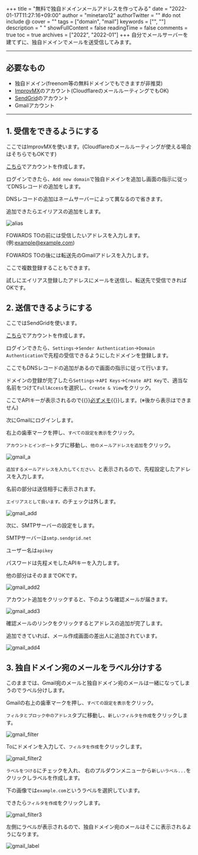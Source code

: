 +++
title = "無料で独自ドメインメールアドレスを作ってみる"
date = "2022-01-17T11:27:16+09:00"
author = "minetaro12"
authorTwitter = "" #do not include @
cover = ""
tags = ["domain", "mail"]
keywords = ["", ""]
description = " "
showFullContent = false
readingTime = false
comments = true
toc = true
archives = ["2022", "2022-01"]
+++
自分でメールサーバーを建てずに、独自ドメインでメールを送受信してみます。

---

## 必要なもの
* 独自ドメイン(freenom等の無料ドメインでもできますが非推奨)
* [ImprovMX](https://improvmx.com/)のアカウント(CloudflareのメールルーティングでもOK)
* [SendGrid](https://sendgrid.com/)のアカウント
* Gmailアカウント

---

## 1. 受信をできるようにする

ここではImprovMXを使います。(Cloudflareのメールルーティングが使える場合はそちらでもOKです)

[こちら](https://improvmx.com/)でアカウントを作成します。

ログインできたら、`Add new domain`で独自ドメインを追加し画面の指示に従ってDNSレコードの追加をします。


DNSレコードの追加はネームサーバーによって異なるので省きます。

追加できたらエイリアスの追加をします。

![alias](improvmx_alias.jpg)

FOWARDS TOの前には受信したいアドレスを入力します。(例:example@example.com)

FOWARDS TOの後には転送先のGmailアドレスを入力します。

ここで複数登録することもできます。

試しにエイリアス登録したアドレスにメールを送信し、転送先で受信できればOKです。

## 2. 送信できるようにする

ここではSendGridを使います。

[こちら](https://signup.sendgrid.com/)でアカウントを作成します。

ログインできたら、`Settings`→`Sender Authentication`→`Domain Authentication`で先程の受信できるようにしたドメインを登録します。

ここでもDNSレコードの追加があるので画面の指示に従って行います。

ドメインの登録が完了したら`Settings`→`API Keys`→`Create API Key`で、適当な名前をつけて`FullAccess`を選択し、`Create & View`をクリック。

ここでAPIキーが表示されるので{{<rawhtml>}}<u>必ずメモ</u>{{</rawhtml>}}します。(※後から表示はできません)

次にGmailにログインします。

右上の歯車マークを押し、`すべての設定を表示`をクリック。

`アカウントとインポート`タブに移動し、`他のメールアドレスを追加`をクリック。

![gmail_a](gmail_account.jpg)

`追加するメールアドレスを入力してください。`と表示されるので、先程設定したアドレスを入力します。

名前の部分は送信相手に表示されます。

`エイリアスとして扱います。`のチェックは外します。

![gmail_add](gmail_add.jpg)

次に、SMTPサーバーの設定をします。

SMTPサーバーは`smtp.sendgrid.net`

ユーザー名は`apikey`

パスワードは先程メモしたAPIキーを入力します。

他の部分はそのままでOKです。

![gmail_add2](gmail_add2.jpg)

アカウント追加をクリックすると、下のような確認メールが届きます。

![gmail_add3](gmail_add3.jpg)

確認メールのリンクをクリックするとアドレスの追加が完了します。

追加できていれば、メール作成画面の差出人に追加されています。

![gmail_add4](gmail_add4.jpg)

## 3. 独自ドメイン宛のメールをラベル分けする

このままでは、Gmail宛のメールと独自ドメイン宛のメールは一緒になってしまうのでラベル分けします。

Gmailの右上の歯車マークを押し、`すべての設定を表示`をクリック。

`フィルタとブロック中のアドレス`タブに移動し、`新しいフィルタを作成`をクリックします。

![gmail_filter](gmail_filter.jpg)

Toにドメインを入力して、`フィルタを作成`をクリックします。

![gmail_filter2](gmail_filter2.jpg)

`ラベルをつける`にチェックを入れ、 右のプルダウンメニューから`新しいラベル...`をクリックしラベルを作成します。

下の画像では`example.com`というラベルを選択しています。

できたら`フィルタを作成`をクリックします。

![gmail_filter3](gmail_filter3.jpg)

左側にラベルが表示されるので、独自ドメイン宛のメールはそこに表示されるようになります。

![gmail_label](gmail_label.jpg)